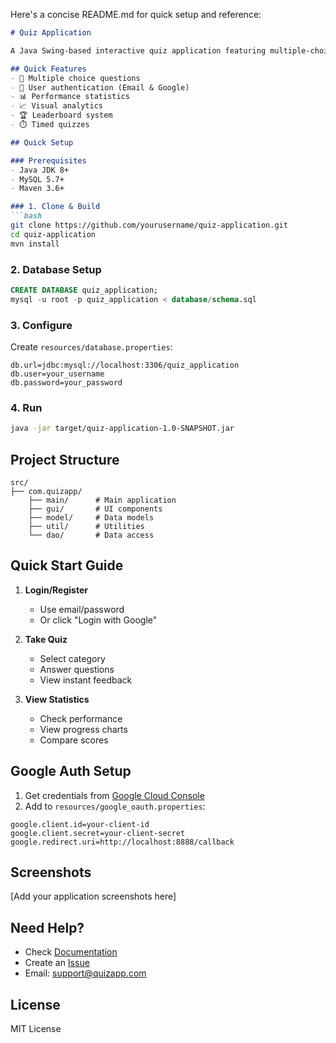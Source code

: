 Here's a concise README.md for quick setup and reference:

```markdown
# Quiz Application

A Java Swing-based interactive quiz application featuring multiple-choice questions, user authentication, and performance analytics.

## Quick Features
- 📝 Multiple choice questions
- 🔐 User authentication (Email & Google)
- 📊 Performance statistics
- 📈 Visual analytics
- 🏆 Leaderboard system
- ⏱️ Timed quizzes

## Quick Setup

### Prerequisites
- Java JDK 8+
- MySQL 5.7+
- Maven 3.6+

### 1. Clone & Build
```bash
git clone https://github.com/yourusername/quiz-application.git
cd quiz-application
mvn install
```

### 2. Database Setup
```sql
CREATE DATABASE quiz_application;
mysql -u root -p quiz_application < database/schema.sql
```

### 3. Configure
Create `resources/database.properties`:
```properties
db.url=jdbc:mysql://localhost:3306/quiz_application
db.user=your_username
db.password=your_password
```

### 4. Run
```bash
java -jar target/quiz-application-1.0-SNAPSHOT.jar
```

## Project Structure
```
src/
├── com.quizapp/
    ├── main/      # Main application
    ├── gui/       # UI components
    ├── model/     # Data models
    ├── util/      # Utilities
    └── dao/       # Data access
```

## Quick Start Guide

1. **Login/Register**
   - Use email/password
   - Or click "Login with Google"

2. **Take Quiz**
   - Select category
   - Answer questions
   - View instant feedback

3. **View Statistics**
   - Check performance
   - View progress charts
   - Compare scores

## Google Auth Setup

1. Get credentials from [Google Cloud Console](https://console.cloud.google.com/)
2. Add to `resources/google_oauth.properties`:
```properties
google.client.id=your-client-id
google.client.secret=your-client-secret
google.redirect.uri=http://localhost:8888/callback
```

## Screenshots
[Add your application screenshots here]

## Need Help?
- Check [Documentation](docs/)
- Create an [Issue](issues/)
- Email: support@quizapp.com

## License
MIT License
```
